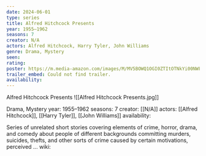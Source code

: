 ```yaml
---
date: 2024-06-01
type: series
title: Alfred Hitchcock Presents
year: 1955–1962
seasons: 7
creator: N/A
actors: Alfred Hitchcock, Harry Tyler, John Williams
genre: Drama, Mystery
seen:
rating: 
poster: https://m.media-amazon.com/images/M/MV5BOWQ1OGI0ZTItOTNkYi00NWFhLWE3ZWYtODVmMjkzMmM1NDYwXkEyXkFqcGdeQXVyNTA4NzY1MzY@._V1_SX300.jpg
trailer_embed: Could not find trailer.
availability:
---
```

Alfred Hitchcock Presents
![[Alfred Hitchcock Presents.jpg]]

Drama, Mystery
year: 1955–1962
seasons: 7
creator: [[N/A]]
actors: [[Alfred Hitchcock]], [[Harry Tyler]], [[John Williams]]
availability:

Series of unrelated short stories covering elements of crime, horror, drama, and comedy about people of different backgrounds committing murders, suicides, thefts, and other sorts of crime caused by certain motivations, perceived ...
wiki: 


